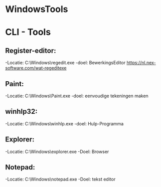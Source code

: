 # WindowsTools
# CLI - Tools

## Register-editor:
 
 -Locatie:   C:\Windows\regedit.exe
 -doel: BewerkingsEditor
 https://nl.nex-software.com/wat-regeditexe

## Paint:
 
 -Locatie:  C:\Windows\Paint.exe
 -doel:  eenvoudige tekeningen maken

## winhlp32:
 
 -Locatie: C:\Windows\winhlp.exe
 -doel: Hulp-Programma

## Explorer:
 
 -Locatie: C:\Windows\explorer.exe
 -Doel: Browser

## Notepad:
 
 -Locatie: C:\Windows\notepad.exe
 -Doel: tekst editor
